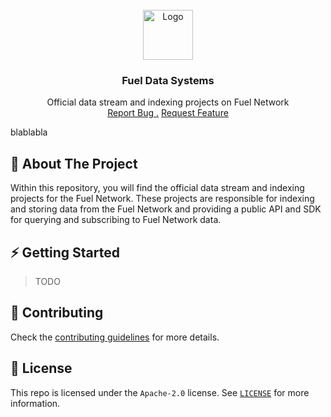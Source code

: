 <br/>
<div align="center">
<a href="https://github.com/pedronauck/rust-test">
<img src="https://global.discourse-cdn.com/business6/uploads/fuel/original/2X/5/57d5a345cc15a64b636e0d56e042857f8a0e80b1.png" alt="Logo" width="80" height="80">
</a>
<h3 align="center">Fuel Data Systems</h3>
<p align="center">
Official data stream and indexing projects on Fuel Network
<br/>
<a href="https://github.com/pedronauck/rust-test/issues/new?labels=bug&template=bug-report---.md">Report Bug .</a>
<a href="https://github.com/pedronauck/rust-test/issues/new?labels=enhancement&template=feature-request---.md">Request Feature</a>
</p>
</div>

blablabla

## 📝 About The Project

Within this repository, you will find the official data stream and indexing
projects for the Fuel Network. These projects are responsible for indexing and
storing data from the Fuel Network and providing a public API and SDK for querying
and subscribing to Fuel Network data.

## ⚡ Getting Started

> TODO

## 💪 Contributing

Check the [contributing guidelines](CONTRIBUTING.md) for more details.

## 📜 License

This repo is licensed under the `Apache-2.0` license. See [`LICENSE`](./LICENSE) for more information.
